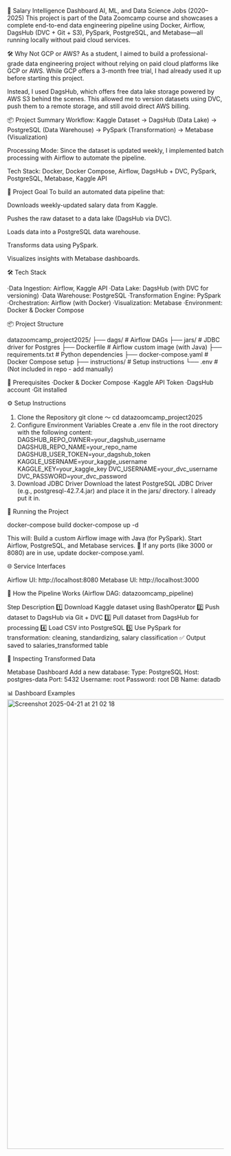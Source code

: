🚀 Salary Intelligence Dashboard
  AI, ML, and Data Science Jobs (2020–2025)
  This project is part of the Data Zoomcamp course and showcases a complete end-to-end data engineering pipeline using Docker, Airflow, DagsHub (DVC + Git + S3), PySpark, PostgreSQL, and Metabase—all running locally without paid cloud services.

🛠️ Why Not GCP or AWS?
As a student, I aimed to build a professional-grade data engineering project without relying on paid cloud platforms like GCP or AWS. While GCP offers a 3-month free trial, I had already used it up before starting this project.

Instead, I used DagsHub, which offers free data lake storage powered by AWS S3 behind the scenes. This allowed me to version datasets using DVC, push them to a remote storage, and still avoid direct AWS billing.

📦 Project Summary
Workflow:
Kaggle Dataset → DagsHub (Data Lake) → PostgreSQL (Data Warehouse) → PySpark (Transformation) → Metabase (Visualization)

Processing Mode:
Since the dataset is updated weekly, I implemented batch processing with Airflow to automate the pipeline.

Tech Stack:
Docker, Docker Compose, Airflow, DagsHub + DVC, PySpark, PostgreSQL, Metabase, Kaggle API

🧠 Project Goal
To build an automated data pipeline that:

Downloads weekly-updated salary data from Kaggle.

Pushes the raw dataset to a data lake (DagsHub via DVC).

Loads data into a PostgreSQL data warehouse.

Transforms data using PySpark.

Visualizes insights with Metabase dashboards.

🛠 Tech Stack

·Data Ingestion: Airflow, Kaggle API
·Data Lake: DagsHub (with DVC for versioning)
·Data Warehouse: PostgreSQL
·Transformation Engine: PySpark
·Orchestration: Airflow (with Docker)
·Visualization: Metabase
·Environment: Docker & Docker Compose

📦 Project Structure

datazoomcamp_project2025/
├── dags/                   # Airflow DAGs
├── jars/                  # JDBC driver for Postgres
├── Dockerfile              # Airflow custom image (with Java)
├── requirements.txt        # Python dependencies
├── docker-compose.yaml     # Docker Compose setup
├── instructions/           # Setup instructions
└── .env                    # (Not included in repo - add manually)

🔧 Prerequisites
 ·Docker & Docker Compose
 ·Kaggle API Token
 ·DagsHub account
 ·Git installed

 ⚙️ Setup Instructions
1. Clone the Repository
  git clone ～
  cd datazoomcamp_project2025
2. Configure Environment Variables
Create a .env file in the root directory with the following content:
DAGSHUB_REPO_OWNER=your_dagshub_username
DAGSHUB_REPO_NAME=your_repo_name
DAGSHUB_USER_TOKEN=your_dagshub_token
KAGGLE_USERNAME=your_kaggle_username
KAGGLE_KEY=your_kaggle_key
DVC_USERNAME=your_dvc_username
DVC_PASSWORD=your_dvc_password
3. Download JDBC Driver
Download the latest PostgreSQL JDBC Driver (e.g., postgresql-42.7.4.jar) and place it in the jars/ directory. I already put it in.

🚀 Running the Project

  docker-compose build
  docker-compose up -d

This will:
Build a custom Airflow image with Java (for PySpark).
Start Airflow, PostgreSQL, and Metabase services.
🛑 If any ports (like 3000 or 8080) are in use, update docker-compose.yaml.

🌐 Service Interfaces

Airflow UI: http://localhost:8080
Metabase UI: http://localhost:3000

🧩 How the Pipeline Works (Airflow DAG: datazoomcamp_pipeline)

Step	Description
1️⃣	Download Kaggle dataset using BashOperator
2️⃣	Push dataset to DagsHub via Git + DVC
3️⃣	Pull dataset from DagsHub for processing
4️⃣	Load CSV into PostgreSQL
5️⃣	Use PySpark for transformation: cleaning, standardizing, salary classification
✅	Output saved to salaries_transformed table

🧪 Inspecting Transformed Data

 Metabase Dashboard
Add a new database:
Type: PostgreSQL
Host: postgres-data
Port: 5432
Username: root
Password: root
DB Name: datadb

📊 Dashboard Examples
<img width="1045" alt="Screenshot 2025-04-21 at 21 02 18" src="https://github.com/user-attachments/assets/d1ecb91b-3539-426b-bb36-bcee75debc5d" />
